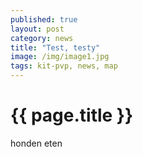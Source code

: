 ```yaml
---
published: true
layout: post
category: news
title: "Test, testy"
image: /img/image1.jpg
tags: kit-pvp, news, map
---
```

# {{ page.title }}
honden eten
